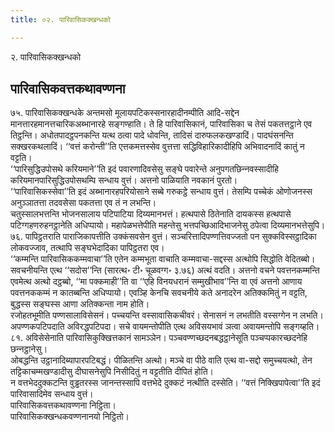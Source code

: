 ```yaml
---
title: ०२. पारिवासिकक्खन्धको

---
```

२. पारिवासिकक्खन्धको  


## पारिवासिकवत्तकथावण्णना

७५. पारिवासिकक्खन्धके अन्तमसो मूलायपटिकस्सनारहादीनम्पीति आदि-सद्देन मानत्तारहमानत्तचारिकअब्भानारहे सङ्गण्हाति। ते हि पारिवासिकानं, पारिवासिका च तेसं पकतत्तट्ठाने एव तिट्ठन्ति। अधोतपादट्ठपनकन्ति यत्थ ठत्वा पादे धोवन्ति, तादिसं दारुफलकखण्डादिं। पादघंसनन्ति सक्खरकथलादिं। ‘‘वत्तं करोन्ती’’ति एत्तकमत्तस्सेव वुत्तत्ता सद्धिविहारिकादीहिपि अभिवादनादिं कातुं न वट्टति।  
‘‘पारिसुद्धिउपोसथे करियमाने’’ति इदं पवारणादिवसेसु सङ्घे पवारेन्ते अनुपगतछिन्‍नवस्सादीहि करियमानपारिसुद्धिउपोसथम्पि सन्धाय वुत्तं। अत्तनो पाळियाति नवकानं पुरतो।  
‘‘पारिवासिकस्सेवा’’ति इदं अब्भानारहपरियोसाने सब्बे गरुकट्ठे सन्धाय वुत्तं। तेसम्पि पच्‍चेकं ओणोजनस्स अनुञ्‍ञातत्ता तदवसेसा पकतत्ता एव तं न लभन्ति।  
चतुस्सालभत्तन्ति भोजनसालाय पटिपाटिया दिय्यमानभत्तं। हत्थपासे ठितेनाति दायकस्स हत्थपासे पटिग्गहणरुहनट्ठानेति अधिप्पायो। महापेळभत्तेपीति महन्तेसु भत्तपच्छिआदिभाजनेसु ठपेत्वा दिय्यमानभत्तेसुपि।  
७६. पापिट्ठतराति पाराजिकापत्तीति उक्‍कंसवसेन वुत्तं। सञ्‍चरित्तादिपण्णत्तिवज्‍जतो पन सुक्‍कविस्सट्ठादिका लोकवज्‍जाव, तत्थापि सङ्घभेदादिका पापिट्ठतरा एव।  
‘‘कम्मन्ति पारिवासिककम्मवाचा’’ति एतेन कम्मभूता वाचाति कम्मवाचा-सद्दस्स अत्थोपि सिद्धोति वेदितब्बो। सवचनीयन्ति एत्थ ‘‘सदोस’’न्ति (सारत्थ॰ टी॰ चूळवग्ग॰ ३.७६) अत्थं वदति। अत्तनो वचने पवत्तनकम्मन्ति एवमेत्थ अत्थो दट्ठब्बो, ‘‘मा पक्‍कमाही’’ति वा ‘‘एहि विनयधरानं सम्मुखीभाव’’न्ति वा एवं अत्तनो आणाय पवत्तनककम्मं न कातब्बन्ति अधिप्पायो। एवञ्हि केनचि सवचनीये कते अनादरेन अतिक्‍कमितुं न वट्टति, बुद्धस्स सङ्घस्स आणा अतिक्‍कन्ता नाम होति।  
रजोहतभूमीति पण्णसालाविसेसनं। पच्‍चयन्ति वस्सावासिकचीवरं। सेनासनं न लभतीति वस्सग्गेन न लभति।  
अपण्णकपटिपदाति अविरद्धपटिपदा। सचे वायमन्तोपीति एत्थ अविसयभावं ञत्वा अवायमन्तोपि सङ्गय्हति।  
८१. अविसेसेनाति पारिवासिकुक्खित्तकानं सामञ्‍ञेन। पञ्‍चवण्णच्छदनबद्धट्ठानेसूति पञ्‍चप्पकारच्छदनेहि छन्‍नट्ठानेसु।  
ओबद्धन्ति उट्ठानादिब्यापारपटिबद्धं। पीळितन्ति अत्थो। मञ्‍चे वा पीठे वाति एत्थ वा-सद्दो समुच्‍चयत्थो, तेन तट्टिकाचम्मखण्डादीसु दीघासनेसुपि निसीदितुं न वट्टतीति दीपितं होति।  
न वत्तभेददुक्‍कटन्ति वुड्ढतरस्स जानन्तस्सापि वत्तभेदे दुक्‍कटं नत्थीति दस्सेति। ‘‘वत्तं निक्खिपापेत्वा’’ति इदं पारिवासादिमेव सन्धाय वुत्तं।  
पारिवासिकवत्तकथावण्णना निट्ठिता।  
पारिवासिकक्खन्धकवण्णनानयो निट्ठितो।  